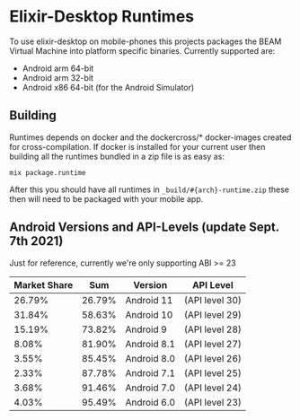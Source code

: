 # Elixir-Desktop Runtimes

To use elixir-desktop on mobile-phones this projects packages the BEAM Virtual Machine into platform specific binaries. Currently supported are:

- Android arm 64-bit
- Android arm 32-bit
- Android x86 64-bit (for the Android Simulator)

## Building

Runtimes depends on docker and the dockercross/* docker-images created for cross-compilation. If docker is installed for your
current user then building all the runtimes bundled in a zip file is as easy as:

`mix package.runtime`

After this you should have all runtimes in `_build/#{arch}-runtime.zip` these then will need to be packaged with your mobile app. 


## Android Versions and API-Levels (update Sept. 7th 2021)

Just for reference, currently we're only supporting ABI >= 23  

| Market Share | Sum | Version | API Level |
| ------------ | --- | ------- | --------- |
| 26.79% | 26.79% | Android 11          | (API level 30) |
| 31.84% | 58.63% | Android 10          | (API level 29) |
| 15.19% | 73.82% | Android 9           | (API level 28) |
|  8.08% | 81.90% | Android 8.1         | (API level 27) |
|  3.55% | 85.45% | Android 8.0         | (API level 26) |
|  2.33% | 87.78% | Android 7.1         | (API level 25) |
|  3.68% | 91.46% | Android 7.0         | (API level 24) |
|  4.03% | 95.49% | Android 6.0         | (API level 23) |


